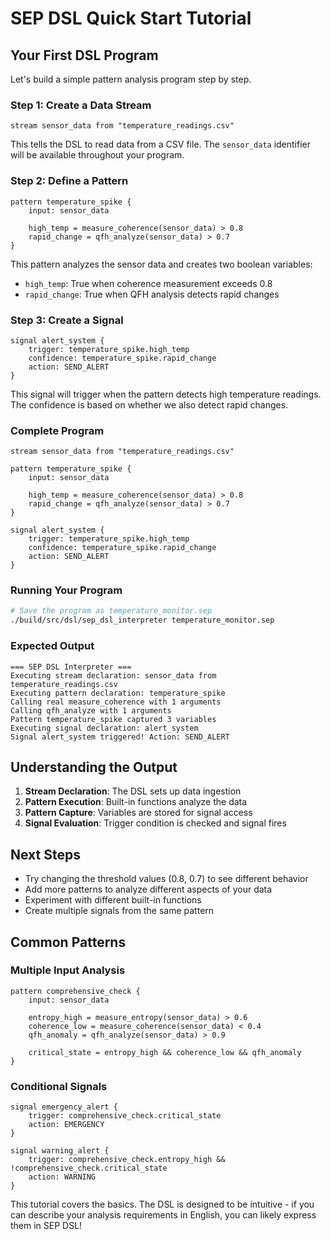 # SEP DSL Quick Start Tutorial

## Your First DSL Program

Let's build a simple pattern analysis program step by step.

### Step 1: Create a Data Stream

```sep
stream sensor_data from "temperature_readings.csv"
```

This tells the DSL to read data from a CSV file. The `sensor_data` identifier will be available throughout your program.

### Step 2: Define a Pattern

```sep
pattern temperature_spike {
    input: sensor_data
    
    high_temp = measure_coherence(sensor_data) > 0.8
    rapid_change = qfh_analyze(sensor_data) > 0.7
}
```

This pattern analyzes the sensor data and creates two boolean variables:
- `high_temp`: True when coherence measurement exceeds 0.8
- `rapid_change`: True when QFH analysis detects rapid changes

### Step 3: Create a Signal

```sep
signal alert_system {
    trigger: temperature_spike.high_temp
    confidence: temperature_spike.rapid_change
    action: SEND_ALERT
}
```

This signal will trigger when the pattern detects high temperature readings. The confidence is based on whether we also detect rapid changes.

### Complete Program

```sep
stream sensor_data from "temperature_readings.csv"

pattern temperature_spike {
    input: sensor_data
    
    high_temp = measure_coherence(sensor_data) > 0.8
    rapid_change = qfh_analyze(sensor_data) > 0.7
}

signal alert_system {
    trigger: temperature_spike.high_temp
    confidence: temperature_spike.rapid_change  
    action: SEND_ALERT
}
```

### Running Your Program

```bash
# Save the program as temperature_monitor.sep
./build/src/dsl/sep_dsl_interpreter temperature_monitor.sep
```

### Expected Output

```
=== SEP DSL Interpreter ===
Executing stream declaration: sensor_data from temperature_readings.csv
Executing pattern declaration: temperature_spike
Calling real measure_coherence with 1 arguments
Calling qfh_analyze with 1 arguments
Pattern temperature_spike captured 3 variables
Executing signal declaration: alert_system
Signal alert_system triggered! Action: SEND_ALERT
```

## Understanding the Output

1. **Stream Declaration**: The DSL sets up data ingestion
2. **Pattern Execution**: Built-in functions analyze the data
3. **Pattern Capture**: Variables are stored for signal access
4. **Signal Evaluation**: Trigger condition is checked and signal fires

## Next Steps

- Try changing the threshold values (0.8, 0.7) to see different behavior
- Add more patterns to analyze different aspects of your data
- Experiment with different built-in functions
- Create multiple signals from the same pattern

## Common Patterns

### Multiple Input Analysis
```sep
pattern comprehensive_check {
    input: sensor_data
    
    entropy_high = measure_entropy(sensor_data) > 0.6
    coherence_low = measure_coherence(sensor_data) < 0.4
    qfh_anomaly = qfh_analyze(sensor_data) > 0.9
    
    critical_state = entropy_high && coherence_low && qfh_anomaly
}
```

### Conditional Signals
```sep
signal emergency_alert {
    trigger: comprehensive_check.critical_state
    action: EMERGENCY
}

signal warning_alert {
    trigger: comprehensive_check.entropy_high && !comprehensive_check.critical_state
    action: WARNING
}
```

This tutorial covers the basics. The DSL is designed to be intuitive - if you can describe your analysis requirements in English, you can likely express them in SEP DSL!
